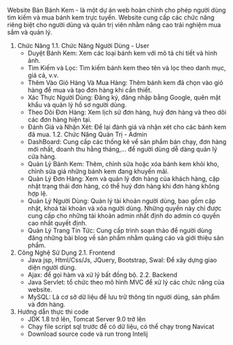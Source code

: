 Website Bán Bánh Kem - là một dự án web hoàn chỉnh cho phép người dùng tìm kiếm và mua bánh kem trực tuyến. Website cung cấp các chức năng riêng biệt cho người dùng và quản trị viên nhằm nâng cao trải nghiệm mua sắm và quản lý.

1. Chức Năng
1.1. Chức Năng Người Dùng - User
    - Duyệt Bánh Kem: Xem các loại bánh kem với mô tả chi tiết và hình ảnh.
    - Tìm Kiếm và Lọc: Tìm kiếm bánh kem theo tên và lọc theo danh mục, giá cả, v.v.
    - Thêm Vào Giỏ Hàng Và Mua Hàng: Thêm bánh kem đã chọn vào giỏ hàng để mua và tạo đơn hàng khi cần thiết.
    - Xác Thực Người Dùng: Đăng ký, đăng nhập bằng Google, quên mật khẩu và quản lý hồ sơ người dùng.
    - Theo Dõi Đơn Hàng: Xem lịch sử đơn hàng, huỷ đơn hàng và theo dõi các đơn hàng hiện tại.
    - Đánh Giá và Nhận Xét: Để lại đánh giá và nhận xét cho các bánh kem đã mua.
1.2. Chức Năng Quản Trị - Admin
    - DashBoard: Cung cấp các thống kê vể sản phẩm bán chạy, đơn hàng mới nhất, doanh thu hằng tháng,... để người dùng dễ dàng quản lý cửa hàng.
    - Quản Lý Bánh Kem: Thêm, chỉnh sửa hoặc xóa bánh kem khỏi kho, chỉnh sửa giá những bánh kem đang khuyến mãi.
    - Quản Lý Đơn Hàng: Xem và quản lý đơn hàng của khách hàng, cập nhật trạng thái đơn hàng, có thể huỷ đơn hàng khi đơn hàng không hợp lệ.
    - Quản Lý Người Dùng: Quản lý tài khoản người dùng, bao gồm cập nhật, khoá tài khoản và xóa người dùng. Những quyền này chỉ được cung cấp cho những tài khoản admin nhất định do admin có quyền cao nhất quyết định.
    - Quản Lý Trang Tin Tức: Cung cấp trình soạn thảo để người dùng đăng những bài blog về sản phẩm nhằm quảng cáo và giới thiệu sản phẩm.
2. Công Nghệ Sử Dụng
2.1. Frontend
    - Java jsp, Html/Css/Js, JQuery, Bootstrap, Swal: Để xây dựng giao diện người dùng.
    - Ajax: để gọi hàm và xử lý bất đồng bộ.
2.2. Backend
    - Java Servlet: tổ chức theo mô hình MVC để xử lý các chức năng của website.
    - MySQL: Là cơ sở dữ liệu để lưu trữ thông tin người dùng, sản phẩm và đơn hàng.
3. Hướng dẫn thực thi code
    - JDK 1.8 trở lên, Tomcat Server 9.0 trở lên
    - Chạy file script sql trước để có dữ liệu, có thể chạy trong Navicat
    - Download source code và run trong Intelij
